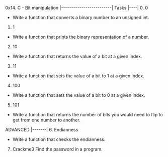 0x14. C - Bit manipulation
|-------------------------|
Tasks
|----|
0. 0
- Write a function that converts a binary number to an unsigned int.
1. 1
- Write a function that prints the binary representation of a number.
2. 10
- Write a function that returns the value of a bit at a given index.
3. 11
- Write a function that sets the value of a bit to 1 at a given index.
4. 100
- Write a function that sets the value of a bit to 0 at a given index.
5. 101
- Write a function that returns the number of bits you would need to flip to get from one number to another.

ADVANCED
|-------|
6. Endianness
- Write a function that checks the endianness.
7. Crackme3
Find the password in a program.
